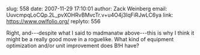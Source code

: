 slug:    558
date:    2007-11-29 17:10:01
author:  Zack Weinberg
email:   UuvcmpqLoCQp.2L_pvXOHRvBMvcTr.v+u4O4j3IqFiRJwLC6ya
link:     https://www.owlfolio.org/
replyto: 556

Right, and---despite what I said to madmanatw above---this is
why I think it might be a really good move in a roguelike.  What kind
of equipment optimization and/or unit improvement does B!H have?
